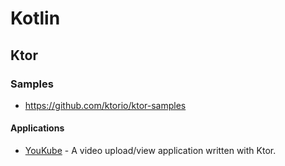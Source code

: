 # Kotlin

## Ktor

### Samples
- https://github.com/ktorio/ktor-samples

#### Applications
- [YouKube](https://github.com/ktorio/ktor-samples/blob/main/youkube/README.md) - A video upload/view application written with Ktor.

